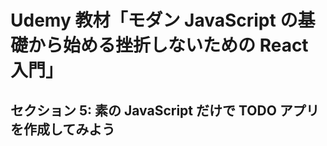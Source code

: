 # Udemy 教材「モダン JavaScript の基礎から始める挫折しないための React 入門」

## セクション 5: 素の JavaScript だけで TODO アプリを作成してみよう
